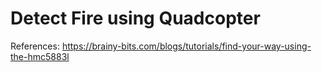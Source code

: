 # Detect Fire using Quadcopter
References: https://brainy-bits.com/blogs/tutorials/find-your-way-using-the-hmc5883l
